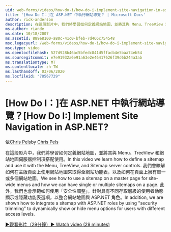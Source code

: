 ```yaml
---
uid: web-forms/videos/how-do-i/how-do-i-implement-site-navigation-in-aspnet
title: '[How Do I：]在 ASP.NET 中執行網站導覽？ | Microsoft Docs'
author: rick-anderson
description: 在這段影片中，我們將學習如何定義網站地圖，並將其與 Menu、TreeView 和網站地圖伺服器控制項搭配使用。 我們會瞭解如何使用主版頁面上的網站地圖 。
ms.author: riande
ms.date: 10/18/2007
ms.assetid: 889e8100-a80c-41c0-bfeb-7d466c754548
msc.legacyurl: /web-forms/videos/how-do-i/how-do-i-implement-site-navigation-in-aspnet
msc.type: video
ms.openlocfilehash: 527d928b46ac5bfedc841d5ffacb4e5baa74eb54
ms.sourcegitcommit: e7e91932a6e91a63e2e46417626f39d6b244a3ab
ms.translationtype: MT
ms.contentlocale: zh-TW
ms.lasthandoff: 03/06/2020
ms.locfileid: "78567729"
---
```

# <a name="how-do-i-implement-site-navigation-in-aspnet"></a><span data-ttu-id="d0043-105">[How Do I：]在 ASP.NET 中執行網站導覽？</span><span class="sxs-lookup"><span data-stu-id="d0043-105">[How Do I:] Implement Site Navigation in ASP.NET?</span></span>

<span data-ttu-id="d0043-106">依[Chris Pels](https://twitter.com/chrispels)</span><span class="sxs-lookup"><span data-stu-id="d0043-106">by [Chris Pels](https://twitter.com/chrispels)</span></span>

<span data-ttu-id="d0043-107">在這段影片中，我們將學習如何定義網站地圖，並將其與 Menu、TreeView 和網站地圖伺服器控制項搭配使用。</span><span class="sxs-lookup"><span data-stu-id="d0043-107">In this video we learn how to define a sitemap and use it with the Menu, TreeView, and Sitemap server controls.</span></span> <span data-ttu-id="d0043-108">我們會瞭解如何在主版頁面上使用網站地圖來取得全網站功能表，以及如何在頁面上擁有單一或多個網站地圖。</span><span class="sxs-lookup"><span data-stu-id="d0043-108">We see how to use a sitemap on a master page for site-wide menus and how we can have single or multiple sitemaps on a page.</span></span> <span data-ttu-id="d0043-109">此外，我們也會示範如何使用「安全性調整」，針對具有不同存取層級的使用者動態顯示或隱藏功能表選項，以整合網站地圖與 ASP.NET 角色。</span><span class="sxs-lookup"><span data-stu-id="d0043-109">In addition, we are shown how to integrate a sitemap with ASP.NET roles by using "security trimming" to dynamically show or hide menu options for users with different access levels.</span></span>

[<span data-ttu-id="d0043-110">&#9654;觀看影片（29分鐘）</span><span class="sxs-lookup"><span data-stu-id="d0043-110">&#9654; Watch video (29 minutes)</span></span>](https://channel9.msdn.com/Blogs/ASP-NET-Site-Videos/how-do-i-implement-site-navigation-in-aspnet)
